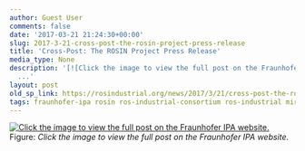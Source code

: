 ```yaml
---
author: Guest User
comments: false
date: '2017-03-21 21:24:30+00:00'
slug: 2017-3-21-cross-post-the-rosin-project-press-release
title: 'Cross-Post: The ROSIN Project Press Release'
media_type: None
description: '[![Click the image to view the full post on the Fraunhofer IPA website.](https://images.squarespace-
  ...'
layout: post
old_sp_link: https://rosindustrial.org/news/2017/3/21/cross-post-the-rosin-project-press-release
tags: fraunhofer-ipa rosin ros-industrial-consortium ros-industrial mirko-bordignon
---
```




[![Click the image to view the full post on the Fraunhofer IPA website.](https://images.squarespace-cdn.com/content/v1/51df34b1e4b08840dcfd2841/1490131067042-OHXU0BFJYUFW7H7W36JH/ROSIN_Press_Release.PNG)](http://www.ipa.fraunhofer.de/en/project_rosin.html)
Figure: *Click the image to view the full post on the Fraunhofer IPA website.*


